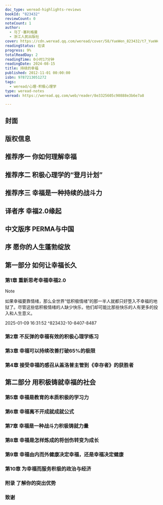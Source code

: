 ```yaml
---
doc_type: weread-highlights-reviews
bookId: "823432"
reviewCount: 0
noteCount: 1
author:
  - 马丁·塞利格曼
  - 浙江人民出版社
cover: https://cdn.weread.qq.com/weread/cover/58/YueWen_823432/t7_YueWen_823432.jpg
readingStatus: 在读
progress: 9%
totalReadDay: 2
readingTime: 0小时17分钟
readingDate: 2024-08-15
title: 持续的幸福
published: 2012-11-01 00:00:00
isbn: 9787213051272
tags:
  - weread/心理-积极心理学
type: weread-notes
weread: https://weread.qq.com/web/reader/8e3325605c90888e3b6e7a8

---
```



## 封面

## 版权信息

## 推荐序一 你如何理解幸福

## 推荐序二 积极心理学的“登月计划”

## 推荐序三 幸福是一种持续的战斗力

## 译者序 幸福2.0缘起

## 中文版序 PERMA与中国

## 序 愿你的人生蓬勃绽放

## 第一部分 如何让幸福长久

### 第1章 重新思考幸福幸福2.0

> [!NOTE] 
> 如果幸福要靠情绪，那么全世界“低积极情绪”的那一半人就都只好堕入不幸福的地狱了。尽管这些低积极情绪的人缺少快乐，他们却可能比那些快乐的人有更多的投入和人生意义。
> 
> 2025-01-09 16:31:52 ^823432-10-8407-8487

### 第2章 不反弹的幸福有效的积极心理学练习

### 第3章 幸福可以持续改善打破65%的极限

### 第4章 接受幸福的感召从盖洛普主管到《幸存者》的获胜者

## 第二部分 用积极铸就幸福的社会

### 第5章 幸福是教育的本质积极的学习力

### 第6章 幸福离不开成就成就公式

### 第7章 幸福是一种战斗力积极铸就力量

### 第8章 幸福是怎样炼成的将创伤转变为成长

### 第9章 幸福由内而外健康决定幸福，还是幸福决定健康

### 第10章 为幸福而服务积极的政治与经济

### 附录 了解你的突出优势

### 致谢

